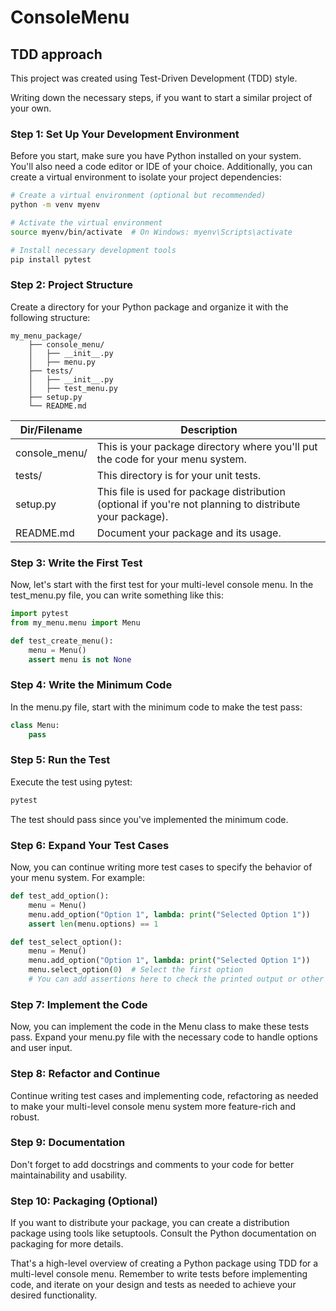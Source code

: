 # ConsoleMenu

## TDD approach
This project was created using Test-Driven Development (TDD) style.

Writing down the necessary steps, if you want to start a similar project of your own.

### Step 1: Set Up Your Development Environment

Before you start, make sure you have Python installed on your system. You'll also need a code editor or IDE of your choice. Additionally, you can create a virtual environment to isolate your project dependencies:

```sh
# Create a virtual environment (optional but recommended)
python -m venv myenv

# Activate the virtual environment
source myenv/bin/activate  # On Windows: myenv\Scripts\activate

# Install necessary development tools
pip install pytest
```

### Step 2: Project Structure

Create a directory for your Python package and organize it with the following structure:
```
my_menu_package/
    ├── console_menu/
    │   ├── __init__.py
    │   ├── menu.py
    ├── tests/
    │   ├── __init__.py
    │   ├── test_menu.py
    ├── setup.py
    └── README.md
```

| Dir/Filename | Description |
| ------ | ------ |
| console_menu/ | This is your package directory where you'll put the code for your menu system. |
| tests/ | This directory is for your unit tests. |
| setup.py | This file is used for package distribution (optional if you're not planning to distribute your package). |
| README.md | Document your package and its usage. |

### Step 3: Write the First Test

Now, let's start with the first test for your multi-level console menu. In the test_menu.py file, you can write something like this:

```python
import pytest
from my_menu.menu import Menu

def test_create_menu():
    menu = Menu()
    assert menu is not None
```

### Step 4: Write the Minimum Code

In the menu.py file, start with the minimum code to make the test pass:

```python
class Menu:
    pass
```

### Step 5: Run the Test

Execute the test using pytest:

```bash
pytest
```

The test should pass since you've implemented the minimum code.

### Step 6: Expand Your Test Cases

Now, you can continue writing more test cases to specify the behavior of your menu system. For example:

```python
def test_add_option():
    menu = Menu()
    menu.add_option("Option 1", lambda: print("Selected Option 1"))
    assert len(menu.options) == 1

def test_select_option():
    menu = Menu()
    menu.add_option("Option 1", lambda: print("Selected Option 1"))
    menu.select_option(0)  # Select the first option
    # You can add assertions here to check the printed output or other expected behavior
```

### Step 7: Implement the Code

Now, you can implement the code in the Menu class to make these tests pass. Expand your menu.py file with the necessary code to handle options and user input.

### Step 8: Refactor and Continue

Continue writing test cases and implementing code, refactoring as needed to make your multi-level console menu system more feature-rich and robust.

### Step 9: Documentation

Don't forget to add docstrings and comments to your code for better maintainability and usability.

### Step 10: Packaging (Optional)

If you want to distribute your package, you can create a distribution package using tools like setuptools. Consult the Python documentation on packaging for more details.

That's a high-level overview of creating a Python package using TDD for a multi-level console menu. Remember to write tests before implementing code, and iterate on your design and tests as needed to achieve your desired functionality.
